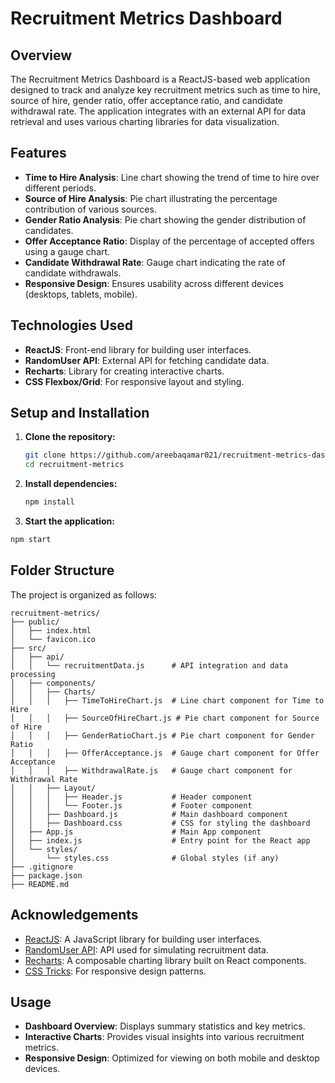 # Recruitment Metrics Dashboard

## Overview

The Recruitment Metrics Dashboard is a ReactJS-based web application designed to track and analyze key recruitment metrics such as time to hire, source of hire, gender ratio, offer acceptance ratio, and candidate withdrawal rate. The application integrates with an external API for data retrieval and uses various charting libraries for data visualization.

## Features

- **Time to Hire Analysis**: Line chart showing the trend of time to hire over different periods.
- **Source of Hire Analysis**: Pie chart illustrating the percentage contribution of various sources.
- **Gender Ratio Analysis**: Pie chart showing the gender distribution of candidates.
- **Offer Acceptance Ratio**: Display of the percentage of accepted offers using a gauge chart.
- **Candidate Withdrawal Rate**: Gauge chart indicating the rate of candidate withdrawals.
- **Responsive Design**: Ensures usability across different devices (desktops, tablets, mobile).

## Technologies Used

- **ReactJS**: Front-end library for building user interfaces.
- **RandomUser API**: External API for fetching candidate data.
- **Recharts**: Library for creating interactive charts.
- **CSS Flexbox/Grid**: For responsive layout and styling.

## Setup and Installation

1. **Clone the repository:**

   ```bash
   git clone https://github.com/areebaqamar021/recruitment-metrics-dashboard.git
   cd recruitment-metrics
   
2. **Install dependencies:**

   ```bash
   npm install

4. **Start the application:**

```bash
npm start
```
## Folder Structure

The project is organized as follows:

```plaintext
recruitment-metrics/
├── public/
│   ├── index.html
│   └── favicon.ico
├── src/
│   ├── api/
│   │   └── recruitmentData.js      # API integration and data processing
│   ├── components/
│   │   ├── Charts/
│   │   │   ├── TimeToHireChart.js  # Line chart component for Time to Hire
│   │   │   ├── SourceOfHireChart.js # Pie chart component for Source of Hire
│   │   │   ├── GenderRatioChart.js # Pie chart component for Gender Ratio
│   │   │   ├── OfferAcceptance.js  # Gauge chart component for Offer Acceptance
│   │   │   ├── WithdrawalRate.js   # Gauge chart component for Withdrawal Rate
│   │   ├── Layout/
│   │   │   ├── Header.js           # Header component
│   │   │   └── Footer.js           # Footer component
│   │   ├── Dashboard.js            # Main dashboard component
│   │   ├── Dashboard.css           # CSS for styling the dashboard
│   ├── App.js                      # Main App component
│   ├── index.js                    # Entry point for the React app
│   └── styles/
│       └── styles.css              # Global styles (if any)
├── .gitignore
├── package.json
├── README.md
```

## Acknowledgements

- [ReactJS](https://reactjs.org/): A JavaScript library for building user interfaces.
- [RandomUser API](https://randomuser.me/): API used for simulating recruitment data.
- [Recharts](https://recharts.org/en-US/): A composable charting library built on React components.
- [CSS Tricks](https://css-tricks.com/): For responsive design patterns.

## Usage

- **Dashboard Overview**: Displays summary statistics and key metrics.
- **Interactive Charts**: Provides visual insights into various recruitment metrics.
- **Responsive Design**: Optimized for viewing on both mobile and desktop devices.

